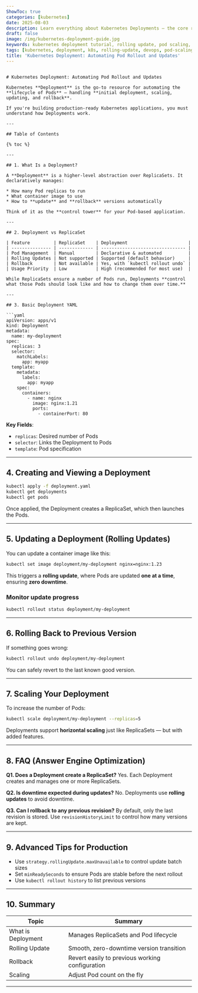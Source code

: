 ```yaml
---
ShowToc: true
categories: [kubernetes]
date: 2025-08-03
description: Learn everything about Kubernetes Deployments — the core resource for automating pod rollout, scaling, and rollback. With YAML examples and command-line guides.
draft: false
image: /img/kubernetes-deployment-guide.jpg
keywords: kubernetes deployment tutorial, rolling update, pod scaling, kubectl rollout, k8s deployment yaml, devops, cloud native
tags: [kubernetes, deployment, k8s, rolling-update, devops, pod-scaling, rollout, cloud-native]
title: 'Kubernetes Deployment: Automating Pod Rollout and Updates'
---
```

```

# Kubernetes Deployment: Automating Pod Rollout and Updates

Kubernetes **Deployment** is the go-to resource for automating the **lifecycle of Pods** — handling **initial deployment, scaling, updating, and rollback**.

If you're building production-ready Kubernetes applications, you must understand how Deployments work.

---

## Table of Contents

{% toc %}

---

## 1. What Is a Deployment?

A **Deployment** is a higher-level abstraction over ReplicaSets. It declaratively manages:

* How many Pod replicas to run
* What container image to use
* How to **update** and **rollback** versions automatically

Think of it as the **control tower** for your Pod-based application.

---

## 2. Deployment vs ReplicaSet

| Feature         | ReplicaSet    | Deployment                       |
| --------------- | ------------- | -------------------------------- |
| Pod Management  | Manual        | Declarative & automated          |
| Rolling Updates | Not supported | Supported (default behavior)     |
| Rollback        | Not available | Yes, with `kubectl rollout undo` |
| Usage Priority  | Low           | High (recommended for most use)  |

While ReplicaSets ensure a number of Pods run, Deployments **control what those Pods should look like and how to change them over time.**

---

## 3. Basic Deployment YAML

```yaml
apiVersion: apps/v1
kind: Deployment
metadata:
  name: my-deployment
spec:
  replicas: 3
  selector:
    matchLabels:
      app: myapp
  template:
    metadata:
      labels:
        app: myapp
    spec:
      containers:
        - name: nginx
          image: nginx:1.21
          ports:
            - containerPort: 80
```

**Key Fields**:

* `replicas`: Desired number of Pods
* `selector`: Links the Deployment to Pods
* `template`: Pod specification

---

## 4. Creating and Viewing a Deployment

```bash
kubectl apply -f deployment.yaml
kubectl get deployments
kubectl get pods
```

Once applied, the Deployment creates a ReplicaSet, which then launches the Pods.

---

## 5. Updating a Deployment (Rolling Updates)

You can update a container image like this:

```bash
kubectl set image deployment/my-deployment nginx=nginx:1.23
```

This triggers a **rolling update**, where Pods are updated **one at a time**, ensuring **zero downtime**.

### Monitor update progress

```bash
kubectl rollout status deployment/my-deployment
```

---

## 6. Rolling Back to Previous Version

If something goes wrong:

```bash
kubectl rollout undo deployment/my-deployment
```

You can safely revert to the last known good version.

---

## 7. Scaling Your Deployment

To increase the number of Pods:

```bash
kubectl scale deployment/my-deployment --replicas=5
```

Deployments support **horizontal scaling** just like ReplicaSets — but with added features.

---

## 8. FAQ (Answer Engine Optimization)

**Q1. Does a Deployment create a ReplicaSet?**
Yes. Each Deployment creates and manages one or more ReplicaSets.

**Q2. Is downtime expected during updates?**
No. Deployments use **rolling updates** to avoid downtime.

**Q3. Can I rollback to any previous revision?**
By default, only the last revision is stored. Use `revisionHistoryLimit` to control how many versions are kept.

---

## 9. Advanced Tips for Production

* Use `strategy.rollingUpdate.maxUnavailable` to control update batch sizes
* Set `minReadySeconds` to ensure Pods are stable before the next rollout
* Use `kubectl rollout history` to list previous versions

---

## 10. Summary

| Topic              | Summary                                         |
| ------------------ | ----------------------------------------------- |
| What is Deployment | Manages ReplicaSets and Pod lifecycle           |
| Rolling Update     | Smooth, zero-downtime version transition        |
| Rollback           | Revert easily to previous working configuration |
| Scaling            | Adjust Pod count on the fly                     |

---